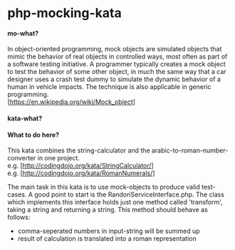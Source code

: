 # php-mocking-kata

#### mo-what?

In object-oriented programming, mock objects are simulated objects that mimic the behavior of real objects in controlled ways, most often as part of a software testing initiative. A programmer typically creates a mock object to test the behavior of some other object, in much the same way that a car designer uses a crash test dummy to simulate the dynamic behavior of a human in vehicle impacts. The technique is also applicable in generic programming.<br> 
[https://en.wikipedia.org/wiki/Mock_object]

#### kata-what?

#### What to do here?
This kata combines the string-calculator and the arabic-to-roman-number-converter in one project.<br>
e.g. [http://codingdojo.org/kata/StringCalculator/]<br>
e.g. [http://codingdojo.org/kata/RomanNumerals/]

The main task in this kata is to use mock-objects to produce valid test-cases.
A good point to start is the RandoriServiceInterface.php. The class which implements this interface holds just one method called 'transform', taking a string and returning a string.
This method should behave as follows:<br>
- comma-seperated numbers in input-string will be summed up
- result of calculation is translated into a roman representation

 

